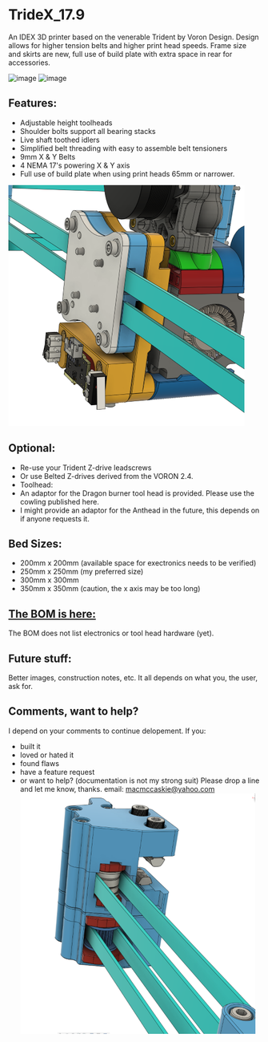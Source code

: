 # TrideX_17.9
An IDEX 3D printer based on the venerable Trident by Voron Design.  Design allows for higher tension belts and higher print head speeds. Frame size and skirts are new, full use of build plate with extra space in rear for accessories.

![image](Images/Belted%20Z(Small).png "Belted Z")
![image](Images/leadscrew_Z(Small).png "Leadscrew Z")
## Features:
- Adjustable height toolheads
- Shoulder bolts support all bearing stacks
- Live shaft toothed idlers 
- Simplified belt threading with easy to assemble belt tensioners
- 9mm X & Y Belts
- 4 NEMA 17's powering X & Y axis
- Full use of build plate when using print heads 65mm or narrower.

![image](Images/belt_clamp,_adaptor_and_dragon_burner(Small).png "belt_clamp,_adaptor_and_dragon_burner")

## Optional:
- Re-use your Trident Z-drive leadscrews
- Or use Belted Z-drives derived from the VORON 2.4.
- Toolhead:
-   An adaptor for the Dragon burner tool head is provided.  Please use the cowling published here.
-   I might provide an adaptor for the Anthead in the future, this depends on if anyone requests it.
  
## Bed Sizes:
- 200mm x 200mm (available space for exectronics needs to be verified)
- 250mm x 250mm (my preferred size)
- 300mm x 300mm
- 350mm x 350mm  (caution, the x axis may be too long)

## [The BOM is here:]( https://docs.google.com/spreadsheets/d/e/2PACX-1vTi7BXCdwXABu654JJwkuEAczqV8oCrgSzs1avbypUe_aI0Z33wDMpEZaGW98XtweH8u0fsfI44mL3v/pubhtml )
The BOM does not list electronics or tool head hardware (yet).

## Future stuff:
Better images, construction notes, etc.  It all depends on what you, the user, ask for.

## Comments, want to help?
I depend on your comments to continue delopement.  If you: 
- built it
- loved or hated it
- found flaws
- have a feature request
- or want to help? (documentation is not my strong suit)
Please drop a line and let me know, thanks.
email: macmccaskie@yahoo.com
![image](Images/XY_ideler_and_belt_tensioners(Small).png "XY_ideler_and_belt_tensioners")
